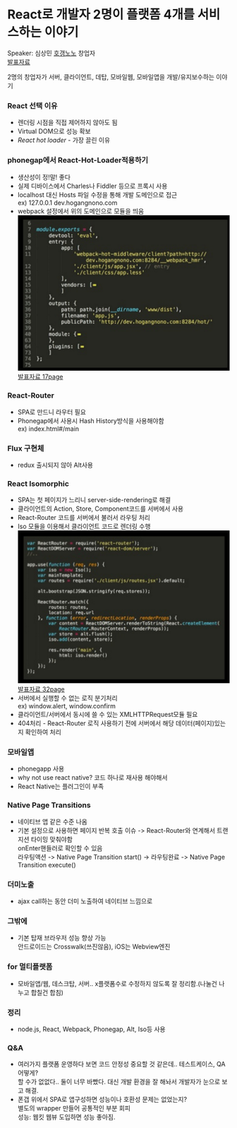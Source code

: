 # React로 개발자 2명이 플랫폼 4개를 서비스하는 이야기
Speaker: 심상민 [호갱노노](https://hogangnono.com/) 창업자  
[발표자료](http://www.slideshare.net/deview/125react24)

2명의 창업자가 서버, 클라이언트, 데탑, 모바일웹, 모바일앱을 개발/유지보수하는 이야기

### React 선택 이유
* 렌더링 시점을 직접 제어하지 않아도 됨
* Virtual DOM으로 성능 확보
* *React hot loader* - 가장 끌린 이유

### phonegap에서 React-Hot-Loader적용하기
* 생산성이 정!말! 좋다
* 실제 디바이스에서 Charles나 Fiddler 등으로 프록시 사용
* localhost 대신 Hosts 파일 수정을 통해 개발 도메인으로 접근   
ex) 127.0.0.1 dev.hogangnono.com  
* webpack 설정에서 위의 도메인으로 모듈을 띄움  
![17page](./img/17page.png)
[발표자료 17page](http://www.slideshare.net/deview/125react24)

### React-Router
* SPA로 만드니 라우터 필요
* Phonegap에서 사용시 Hash History방식을 사용해야함  
ex) index.html#/main

### Flux 구현체
* redux 출시되지 않아 Alt사용

### React Isomorphic
* SPA는 첫 페이지가 느리니 server-side-rendering로 해결
* 클라이언트의 Action, Store, Component코드를 서버에서 사용
* React-Router 코드를 서버에서 불러서 라우팅 처리
* Iso 모듈을 이용해서 클라이언트 코드로 렌더링 수행  
![32page](./img/32page.png)
[발표자료 32page](http://www.slideshare.net/deview/125react24)
* 서버에서 실행할 수 없는 로직 분기처리  
ex) window.alert, window.confirm  
* 클라이언트/서버에서 동시에 쓸 수 있는 XMLHTTPRequest모듈 필요
* 404처리 - React-Router 로직 사용하기 전에 서버에서 해당 데이터(페이지)있는지 확인하여 처리

### 모바일앱
* phonegapp 사용
* why not use react native? 코드 하나로 재사용 해야해서
* React Native는 플러그인이 부족

### Native Page Transitions
* 네이티브 앱 같은 수준 나옴
* 기본 설정으로 사용하면 페이지 반복 호출 이슈 -> React-Router와 연계해서 트랜지션 타이밍 맞춰야함  
onEnter핸들러로 확인할 수 있음  
라우팅액션 -> Native Page Transition start() -> 라우팅완료 -> Native Page Transition execute()

### 더미노출
* ajax call하는 동안 더미 노출하여 네이티브 느낌으로

### 그밖에
* 기본 탑재 브라우저 성능 향상 가능  
안드로이드는 Crosswalk(쓰진않음), iOS는 Webview엔진

### for 멀티플랫폼
* 모바일앱/웹, 데스크탑, 서버.. x플랫폼수로 수정하지 않도록 잘 정리함.(나눌건 나누고 합칠건 합침)

### 정리
* node.js, React, Webpack, Phonegap, Alt, Iso등 사용

### Q&A
* 여러가지 플랫폼 운영하다 보면 코드 안정성 중요할 것 같은데.. 테스트케이스, QA 어떻게?  
할 수가 없없다.. 둘이 너무 바빴다. 대신 개발 환경을 잘 해놔서 개발자가 눈으로 보고 해결.
* 폰갭 위에서 SPA로 앱구성하면 성능이나 호환성 문제는 없었는지?  
별도의 wrapper 만들어 공통적인 부분 회피  
성능: 웹킷 웹뷰 도입하면 성능 좋아짐.
